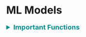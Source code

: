<h1 id="mlmodels">ML Models</h1>

<div style='width:1000px;margin:auto'>

<details><summary style='font-size:18px;color:darkcyan'> <b>Important Functions</b> </summary>
<p>

<details><summary><b>Random Model</b></summary><p>
~~~python
# Random model.
def RandomModel(y_test, numOfClasses):
    '''
    This function builds a random model that predicts the class labels randomly.
    INPUT:
        - y_test: (Series) the series which we want to predict.
        - numOfClasses: (int) number of class labels in our dataset.
    OUTPUT:
        - y_pred: (array) contains the probability for each class, and it will be helpful if
        we have metric like 'log loss'.
    '''
    len_y = len(y_test)
    y_pred = np.zeros((len_y, numOfClasses))
    for i in range(len_y):
        rand_probs = np.random.rand(1, numOfClasses)
        y_pred[i] = ((rand_probs/sum(sum(rand_probs)))[0])
    return y_pred
~~~
</p></details> 

<details><summary>Plot <b>Features Importance</b></summary>
<p>
<p><a href="file:///media/mosaab/Volume/Personal/Development/Courses%20Docs/Kaggle's%20Notebooks/3_Home%20Credit%20Loans/1_Start%20Here:%20A%20Gentle%20Introduction.html#Model-Interpretation:-Feature-Importances"><b>Result</b></a> </p>

<p><a href="https://www.kaggle.com/willkoehrsen/a-complete-introduction-and-walkthrough"><b>Best Notebook</b></a> </p>
~~~python
# Take the important features from the model.
feature_importance_values = rf.feature_importances_
feature_importance = pd.DataFrame({'feature': features, 'importance': feature_importance_values})

def plot_feature_importances(df, n = 10, threshold = None):
    """Plots n most important features. Also plots the cumulative importance if
    threshold is specified and prints the number of features needed to reach threshold cumulative importance.
    Intended for use with any tree-based feature importances. 

    Args:
        df (dataframe): Dataframe of feature importances. Columns must be "feature" and "importance".

        n (int): Number of most important features to plot. Default is 15.

        threshold (float): Threshold for cumulative importance plot. If not provided, no plot is made. Default is None.

    Returns:
        df (dataframe): Dataframe ordered by feature importances with a normalized column (sums to 1) 
                        and a cumulative importance column

    Note:

        * Normalization in this case means sums to 1. 
        * Cumulative importance is calculated by summing features from most to least important
        * A threshold of 0.9 will show the most important features needed to reach 90% of cumulative importance

    """
    plt.style.use('fivethirtyeight')

    # Sort features with most important at the head
    df = df.sort_values('importance', ascending = False).reset_index(drop = True)

    # Normalize the feature importances to add up to one and calculate cumulative importance
    df['importance_normalized'] = df['importance'] / df['importance'].sum()
    df['cumulative_importance'] = np.cumsum(df['importance_normalized'])

    plt.rcParams['font.size'] = 12

    # Bar plot of n most important features
    df.loc[:n, :].plot.barh(y = 'importance_normalized', 
                            x = 'feature', color = 'darkgreen', 
                            edgecolor = 'k', figsize = (12, 8),
                            legend = False, linewidth = 2)

    plt.xlabel('Normalized Importance', size = 18); plt.ylabel(''); 
    plt.title(f'{n} Most Important Features', size = 18)
    plt.gca().invert_yaxis()


    if threshold:
        # Cumulative importance plot
        plt.figure(figsize = (8, 6))
        plt.plot(list(range(len(df))), df['cumulative_importance'], 'b-')
        plt.xlabel('Number of Features', size = 16); plt.ylabel('Cumulative Importance', size = 16); 
        plt.title('Cumulative Feature Importance', size = 18);

        # Number of features needed for threshold cumulative importance
        # This is the index (will need to add 1 for the actual number)
        importance_index = np.min(np.where(df['cumulative_importance'] > threshold))

        # Add vertical line to plot
        plt.vlines(importance_index + 1, ymin = 0, ymax = 1.05, linestyles = '--', colors = 'red')
        plt.show();

        print('{} features required for {:.0f}% of cumulative importance.'.format(importance_index + 1, 
                                                                                  100 * threshold))

    return df

# Call the function
feature_importance_sorted = plot_feature_importance(feature_importance)
~~~
</p></details> 

</p></details> 

<li><p><a href="file:///media/mosaab/Volume/Personal/Development/Courses%20Docs/Feature%20Engineering%20for%20Machine%20Learning/0_code/Section-03-Variable-Characteristics/03.8-Bonus-Machine-Learning-Algorithms-Overview.html" style='font-weight:bold'>Models Comparsion</a> </p></li><hr>

<details><summary><b style="font-size:25px">Custom Model</b></summary>
<pre><code>from sklearn.base import BaseEstimator, ClassifierMixin
from sklearn.utils.validation import check_X_y, check_array, check_is_fitted
from sklearn.utils.multiclass import unique_labels
from collections import defaultdict, Counter
from Levenshtein import distance, ratio

class RuleBasedClassifier(BaseEstimator, ClassifierMixin):
    def __init__(self, limit=1000, sim_metric="none", out_of_score_label="Nothing Identified", verbose=False):
        self.limit                  = limit
        self.sim_metric             = sim_metric
        self.out_of_score_label     = out_of_score_label
        self.X_corpus_per_label     = defaultdict(str)
        self.label_counter          = defaultdict(Counter)
        self.unique_words_per_label = defaultdict(list)
        self.verbose                = verbose
    
    def fit(self, X, y):
        self.classes_     = unique_labels(y)
        self._X, self._y  = X, y
        self._df          = pd.concat([self._X, self._y], axis=1)
        self._df.columns  = ['sample', 'intent']

        for label in self.classes_:
            self.X_corpus_per_label[label] = ' '.join(self._df[self._df.index.isin(self._df[self._df['intent'] == label].index)]['sample'].values)
            self.label_counter[label]      = Counter(self.X_corpus_per_label[label].split())

        for label1 in self.classes_:
            temp_lst = []
            for label2 in self.classes_:
                if label1 == label2: continue
                temp_lst.extend(list(self.label_counter[label2]))
            self.unique_words_per_label[label1] = list(set(self.label_counter[label1]).difference(set(temp_lst)))[:self.limit]
            
            if len(self.unique_words_per_label[label1]) == 0 and self.verbose:
                print(f"[{label1}] has no unique words, so it won't be predicted!")
        return self

    def predict(self, X):
        preds = []
        for sample in X:
            preds.append(self.predict_single_sample(sample))
        return preds


    def score(self, X, y):
        y_preds = self.predict(X)
        acc     = sum(y_preds == y) / len(y)
        return acc

    def predict_single_sample(self, X:str):
        if self.sim_metric == "unique":
            score = self._calc_with_unique_words(X)
        elif self.sim_metric.startswith("leve"):
            score = self._calc_with_levenstein_ratio(X)
        else:
            score = self._calc_with_all_words(X)
        # print(score)
        score = sorted(score, reverse=True) if len(score) else [self.out_of_score_label]
        return score[0]

    def _calc_with_unique_words(self, X):
        score = defaultdict(int)
        for word in X.split():
            for label in self.classes_:
                if word in self.unique_words_per_label[label]:
                    score[label] += 1
        return score

    def _calc_with_all_words(self, X):
        score = defaultdict(int)
        for word in X.split():
            for label in self.classes_:
                score[label] += self.label_counter[label][word]
        
        return score
</code></pre>
</details>

<details><summary><b style="font-size:25px">Binary Classification:</b></summary><p>

<ul>
<li><a href="file:///media/mosaab/Volume/Personal/Development/Courses%20Docs/Data%20Science/00_Code/Logistic%20Regression.html"><b>Logistic Regression/SGDClassifier</b></a> </li>

<li><a href="file:///media/mosaab/Volume/Personal/Development/Courses%20Docs/Data%20Science/00_Code/Random%20Forest.html"><b>Random Forest</b></a> </li>

<li><a href="file:///media/mosaab/Volume/Personal/Development/Courses%20Docs/Data%20Science/00_Code/LightGBM.html"><b>LightGBM</b></a></li>

<li><a href="file:///media/mosaab/Volume/Personal/Development/Courses%20Docs/Data%20Science/00_Code/BaggingClassifier.html"><b>Bagging Classifier</b></a></li>

<li><a href="file:///media/mosaab/Volume/Personal/Development/Courses%20Docs/Data%20Science/00_Code/Stacking.html"><b>Stacking</b></a> </li>

<li><details><summary><b>Linear SVM</b></summary><p>
<ul>
<li>A smaller "C" value leads to a wider street but more margin violations.</li>
<li>If you SVM model is overfitting, you can try to regularize it by reducing "C".</li>
<li>Unlike Logistic Regression, SVM classifier do not output probabilites for each class.</li>
<li>Make sure to set "dual = False", unless there are more features than training instances.</li>
</ul><pre><code>import numpy as np
from sklearn import datasets
from sklearn.pipeline import Pipeline
from sklearn.preprocessing import StandardScaler
from sklearn.svm import LinearSVC

iris = datasets.load_iris()
print(list(iris.keys()))
X = iris["data"][:, (2, 3)]
y = (iris["target"] == 2).astype(np.float64)

svm_clf = Pipeline([
    ("scaler", StandardScaler()),
    ("linear_svc", LinearSVC(C=1, loss="hinge"))
])

svm_clf.fit(X, y)
</code></pre>
<pre><code># For a huge dataset.
# Supports out-of-core learning.
from sklearn.linear_model import SGDClassifier

svm_clf = Pipeline([
    ("scaler", StandardScaler()),
    ("linear_svc", SGDClassifier(loss="hinge", alpha=1/(m*C)))
])

svm_clf.fit(X, y)
</code></pre>
</p></details></li>

<li><details><summary><b>Non-Linear SVM</b></summary><p>
<ul>
<li>A smaller "C" value leads to a wider street but more margin violations.</li>
<li>If you SVM model is overfitting, you can try to regularize it by reducing "C".</li>
<li>Unlike Logistic Regression, SVM classifier do not output probabilites for each class.</li>
<li>Make sure to set "dual = False", unless there are more features than training instances.</li>
</ul><pre><code>from sklearn.datasets import make_moons
from sklearn.pipeline import Pipeline
from sklearn.preprocessing import PolynomialFeatures

poly_svm_clf = Pipeline([
    ("poly_features", PolynomialFeatures(degree=3)),
    ("scaler", StandardScaler()),
    ("svm_clf", LinearSVC(C=10, loss="hinge"))
])

poly_svm_clf.fit(X, y)
</code></pre>
</p></details></li>

<li><details><summary><b>Polynomial Kernel SVM</b></summary><p>
<ul>
<li>A smaller "C" value leads to a wider street but more margin violations.</li>
<li>If you SVM model is overfitting, you can try to regularize it by reducing "C".</li>
<li>Unlike Logistic Regression, SVM classifier do not output probabilites for each class.</li>
<li>Make sure to set "dual = False", unless there are more features than training instances.</li>
<li><b>coef0</b> controls how much the model is influenced by high-degree polynomials versus low-degree polynomials.</li>
</ul><pre><code>from sklearn.pipeline import Pipeline
from sklearn.preprocessing import PolynomialFeatures, StandardScaler
from sklearn.svm import SVC

poly_kernel_svm_clf = Pipeline([
    ("scaler", StandardScaler()),
    ("svm_clf", SVC(kernel="poly", degree=3, coef0=1, C=5))
])

poly_kernel_svm_clf.fit(X, y)
</code></pre>
</p></details></li>
<li><details><summary><b>Gaussian RBF Kernel SVM</b></summary><p>
<ul>
<li>If you training set is very large, you end up with an equally large number of features.</li>
<li><b>gamma</b> acts like a regularization hyperparameter: if your model is overfitting, you should reduce it, and if it's underfitting, you should increase it (similar to C hyperparameter).</li>
</ul><pre><code>from sklearn.pipeline import Pipeline
from sklearn.preprocessing import PolynomialFeatures, StandardScaler
from sklearn.svm import SVC

rbf_kernel_svm_clf = Pipeline([
    ("scaler", StandardScaler()),
    ("svm_clf", SVC(kernel="rbf", gamma=5, C=0.001))
])

rbf_kernel_svm_clf.fit(X, y)
</code></pre>
</p></details></li>

<li><details><summary><b>RuleFit</b> [Skope-Rules]</summary><p>
<a href="./9_pipelines/demo_titanic.html"><b>Titanic Example</b></a>
</p></details></li>

<li><details><summary><b>Voting Classifier</b></summary><p>
<p><b>NOTE:</b> When all models can `predict_proba`, you can set voting to `soft`, otherwise set it to `hard`.</p>
<p>For `SVC` to turn on his `predict_proba`, set `probability` to True.</p><pre><code>from sklearn.datasets import make_moons
from sklearn.ensemble import RandomForestClassifier, VotingClassifier
from sklearn.linear_model import LogisticRegression
from sklearn.svm import SVC
from sklearn.metrics import accuracy_score
from sklearn.model_selection import train_test_split

iris = make_moons(n_samples=5000, noise=.1)
X = iris[0]
y = iris[1]

X_train, X_valid, y_train, y_valid = train_test_split(X, y, stratify=y, test_size=.2, random_state=42)

log_clf = LogisticRegression()
rf_clf  = RandomForestClassifier()
svm_clf = SVC(probability=True)

voting_clf = VotingClassifier([
        ("lr", log_clf),
        ("rf", rf_clf),
        ("svc", svm_clf)
], voting="hard")


for clf in (log_clf, rf_clf, svm_clf, voting_clf):
    clf.fit(X_train, y_train)
    y_pred = clf.predict(X_valid)
    print(clf.__class__.__name__, accuracy_score(y_valid, y_pred))
</code></pre>
</p></details></li>

<li><details><summary><b>Bagging</b> and <b>Pasting</b></summary><p>
<ul>
<li><b>Pasting</b> is like `Bagging` but without bootstrapping, so to use it, set `bootstrap` to False.</li>
<li><b>Random Patches Method</b> Samples both training instances and features.</li>
<li><b>Random Subspaces Method</b> keeps all training instances (i.e. bootstrap=False and max_samples=1.0) but sampling features (i.e. bootstrap_features=True and/or max_features=smaller than 1.0)</li>
</ul><pre><code>from sklearn.ensemble import BaggingClassifier
from sklearn.tree import DecisionTreeClassifier

bag_clf = BaggingClassifier(DecisionTreeClassifier(), n_estimators=500,
                            max_samples=500, bootstrap=True, n_jobs=-1, oob_score=True)
bag_clf.fit(X_train, y_train)
y_pred = bag_clf.predict(X_valid)
print(accuracy_score(y_valid, y_pred))
print(bag_clf.oob_score_)
</code></pre>
</p></details></li>

<li><details><summary><b>Random Forest</b></summary><p><pre><code>from sklearn.ensemble import RandomForestClassifier

rf_clf = RandomForestClassifier(n_estimators=500, max_leaf_nodes=16, n_jobs=-1, oob_score=True)
rf_clf.fit(X_train, y_train)

y_pred = rf_clf.predict(X_valid)
print(accuracy_score(y_valid, y_pred))
print(rf_clf.oob_score_)
</code></pre>

<h4>Feature Importance</h4><pre><code>for name, score in zip(iris["feature_names"], rf_clf.feature_importances_):
    print(name, score)
</code></pre>
</p></details></li>
<li><details><summary><b>Extra-Trees</b></summary><p>
<p>In each tree, RF tries to choose the best feature to split on, but Extra-Trees chooses the features at random.</p><pre><code>from sklearn.ensemble import ExtraTreesClassifier

rf_clf = ExtraTreesClassifier(n_estimators=500, max_leaf_nodes=16, n_jobs=-1, bootstrap=True, oob_score=True)
rf_clf.fit(X_train, y_train)

y_pred = rf_clf.predict(X_valid)
print(accuracy_score(y_valid, y_pred))
print(rf_clf.oob_score_)
</code></pre>
</p></details></li>

<li><details><summary><b>AdaBoost</b></summary><p><pre><code>from sklearn.ensemble import AdaBoostClassifier

ada_clf = AdaBoostClassifier(DecisionTreeClassifier(max_depth=1),
                             n_estimators=200,
                             algorithm="SAMME.R",
                             learning_rate=.4)
ada_clf.fit(X_train, y_train)
y_pred = ada_clf.predict(X_valid)
print(accuracy_score(y_valid, y_pred))
</code></pre>
</p></details></li>

<li><details><summary><b>MultinomialNB</b></summary><p>
<b>MultinomialNB</b> is more suitable for text classification</b><pre><code>from sklearn.naive_bayes import MultinomialNB

clf = MultinomialNB(alpha=0.0, class_prior=[0.4, 0.6])
clf.fit(X_train, y_train)
y_pred = ada_clf.predict(X_valid)
print(accuracy_score(y_valid, y_pred))
</code></pre>
</p></details></li>

<li><details><summary><b>Average Ensemble</b></summary><p>
you always create folds before starting with ensembling.<pre><code># A class to choose the best weights for each model.
import numpy as np
from functools import partial
from scipy.optimize import fmin
from sklearn import metrics

class OptimizeAUC:
    """
    Class for optimizing AUC.
    This class is all you need to find best weights for
    any model and for any metric and for any types of predictions.
    With very small changes, this class can be used for optimization of
    weights in ensemble models of _any_ type of predictions
    """
    def __init__(self):
        self.coef_ = 0
        def _auc(self, coef, X, y):
            """
            This functions calulates and returns AUC.
            :param coef: coef list, of the same length as number of models
            :param X: predictions, in this case a 2d array
            :param y: targets, in our case binary 1d array
            """
            # multiply coefficients with every column of the array
            # with predictions.
            # this means: element 1 of coef is multiplied by column 1
            # of the prediction array, element 2 of coef is multiplied
            # by column 2 of the prediction array and so on!
            x_coef = X * coef
            # create predictions by taking row wise sum
            predictions = np.sum(x_coef, axis=1)
            # calculate auc score
            auc_score = metrics.roc_auc_score(y, predictions)
            # return negative auc
            return -1.0 * auc_score
        def fit(self, X, y):
            # remember partial from hyperparameter optimization chapter?
            loss_partial = partial(self._auc, X=X, y=y)
            # dirichlet distribution. you can use any distribution you want
            # to initialize the coefficients
            # we want the coefficients to sum to 1
            initial_coef = np.random.dirichlet(np.ones(X.shape[1]), size=1)
            # use scipy fmin to minimize the loss function, in our case auc
            self.coef_ = fmin(loss_partial, initial_coef, disp=True)
    def predict(self, X):
        # this is similar to _auc function
        x_coef = X * self.coef_
        predictions = np.sum(x_coef, axis=1)
        return predictions
</code></pre>
<pre><code># How to use it.
import xgboost as xgb
from sklearn.datasets import make_classification
from sklearn import ensemble
from sklearn import linear_model
from sklearn import metrics
from sklearn import model_selection
# make a binary classification dataset with 10k samples
# and 25 features
X, y = make_classification(n_samples=10000, n_features=25)
# split into two folds (for this example)
xfold1, xfold2, yfold1, yfold2 = model_selection.train_test_split(
    X,
    y,
    test_size=0.5,
    stratify=y
)
# fit models on fold 1 and make predictions on fold 2
# we have 3 models:
# logistic regression, random forest and xgboost
logreg = linear_model.LogisticRegression()
rf = ensemble.RandomForestClassifier()
xgbc = xgb.XGBClassifier()
# fit all models on fold 1 data
logreg.fit(xfold1, yfold1)
rf.fit(xfold1, yfold1)
xgbc.fit(xfold1, yfold1)
# predict all models on fold 2
# take probability for class 1
pred_logreg = logreg.predict_proba(xfold2)[:, 1]
pred_rf = rf.predict_proba(xfold2)[:, 1]
pred_xgbc = xgbc.predict_proba(xfold2)[:, 1]

# create an average of all predictions
# that is the simplest ensemble
avg_pred = (pred_logreg + pred_rf + pred_xgbc) / 3
# a 2d array of all predictions
fold2_preds = np.column_stack((
    pred_logreg,
    pred_rf,
    pred_xgbc,
    avg_pred
))
# calculate and store individual AUC values
aucs_fold2 = []
for i in range(fold2_preds.shape[1]):
    auc = metrics.roc_auc_score(yfold2, fold2_preds[:, i])
    aucs_fold2.append(auc)
print(f"Fold-2:
 LR AUC = {aucs_fold2[0]}")
print(f"Fold-2:
 RF AUC = {aucs_fold2[1]}")
print(f"Fold-2:
 XGB AUC = {aucs_fold2[2]}")
print(f"Fold-2:
 Average Pred AUC = {aucs_fold2[3]}")
# now we repeat the same for the other fold
# this is not the ideal way, if you ever have to repeat code,
# create a function!
# fit models on fold 2 and make predictions on fold 1
logreg = linear_model.LogisticRegression()
rf = ensemble.RandomForestClassifier()
xgbc = xgb.XGBClassifier()
logreg.fit(xfold2, yfold2)
rf.fit(xfold2, yfold2)
xgbc.fit(xfold2, yfold2)
pred_logreg = logreg.predict_proba(xfold1)[:, 1]
pred_rf = rf.predict_proba(xfold1)[:, 1]
pred_xgbc = xgbc.predict_proba(xfold1)[:, 1]
avg_pred = (pred_logreg + pred_rf + pred_xgbc) / 3
fold1_preds = np.column_stack((
    pred_logreg,
    pred_rf,
    pred_xgbc,
    avg_pred
))

aucs_fold1 = []
for i in range(fold1_preds.shape[1]):
    auc = metrics.roc_auc_score(yfold1, fold1_preds[:, i])
    aucs_fold1.append(auc)
print(f"Fold-1:
 LR AUC = {aucs_fold1[0]}")
print(f"Fold-1:
 RF AUC = {aucs_fold1[1]}")
print(f"Fold-1:
 XGB AUC = {aucs_fold1[2]}")
print(f"Fold-1:
 Average prediction AUC = {aucs_fold1[3]}")
# find optimal weights using the optimizer
opt = OptimizeAUC()
# dont forget to remove the average column
opt.fit(fold1_preds[:, :-1], yfold1)
opt_preds_fold2 = opt.predict(fold2_preds[:, :-1])
auc = metrics.roc_auc_score(yfold2, opt_preds_fold2)
print(f"Optimized AUC, Fold 2 = {auc}")
print(f"Coefficients = {opt.coef_}")
opt = OptimizeAUC()
opt.fit(fold2_preds[:, :-1], yfold2)
opt_preds_fold1 = opt.predict(fold1_preds[:, :-1])
auc = metrics.roc_auc_score(yfold1, opt_preds_fold1)
print(f"Optimized AUC, Fold 1 = {auc}")
print(f"Coefficients = {opt.coef_}")
</code></pre>
</p></details></li>

</ul></details>

<details><summary><b style="font-size:25px">Multi-Class Classification:</b></summary></p>
<p><b>NOTE:</b> Sklearn detects when you try to use a binary classification algorithm for a multi-class classification task, and it automatically runs OvA (except for SVM classifiers for which it uses OvO).</p>
<details><summary><b>One Vs. All</b></summary></p><pre><code>from sklearn.multiclass import OneVsAllClassifier

ova_clf = OneVsAll(SVC(random_state=42))
ova_clf.fit(X_train, y_train)
</code></pre>
</p></details>

<details><summary><b>One Vs. One</b></summary></p><pre><code>from sklearn.multiclass import OneVsOneClassifier

ovo_clf = OneVsOneClassifier(SGDClassifier(random_state=42))
ovo_clf.fit(X_train, y_train)
ovo_clf.predict([some_digit])
</code></pre>
</p></details>

</p></details>

<details><summary><b style="font-size:25px">Regression:</b></summary><p><ul>

<li><details><summary><b>Linear Regression</b></summary><p><pre><code># Fast when we have large training instance.
# Slow when we have large numer of features.
# Doesn't require scaling!!
from sklearn.linear_models import LinearRegression

lin_reg = LinearRegression()
lin_reg.fit(X, y)

print(lin_reg.intercept_)
print(lin_reg.coef_)
</code></pre>
</p></details></li>

<li><details><summary><b>SGD Regressor</b></summary><p><pre><code># Fast when we have large training instances.
# Fast when we have large number of features too!
# Change the thetas at each instance.
# gives a better thetas than GD, but not the best!
# Requires Scaling!!
from sklearn.linear_model import SGDRegressor

sgd_reg = SGDRegressor(max_iter=1000, tol=1e-3, penalty=None, eta0=0.1)
sgd_reg.fit(X, y.ravel())
sgd_reg.intercept_, sgd_reg.coef_
</code></pre>

<h4>SGD with Early Stopping</h4><pre><code>from sklearn.base import clone
from sklearn.preprocessing import StandardScaler

# Prepare the data.
poly_scaler = Pipeline([
    ("poly_features", PolynomialFeatures(degree=90, include_bias=False)),
    ("std_scaler", StandardScaler())
])
X_train_poly_scaled = poly_scaler.fit_transform(X_train)
X_valid_poly_scaled = poly_scaler.transform(X_valid)

# Note: warm_start=True, when fit() method is called, it just continues training
# where it left off instead of restarting from scratch.
sgd_reg = SGDRegressor(max_iter=1, tol=-np.infty, warm_start=True,
                       penalty=None, learning_rate="constant", eta0=0.0005)

minimum_valid_error = float("inf")
best_epoch          = None
best_model          = None

for epoch in range(1000):
    sgd_reg.fit(X_train_poly_scaled, y_train)   # continues where it left off.
    y_valid_preds = sgd_reg.predict(X_valid_poly_scaled)
    valid_error   = mean_squared_error(y_valid, y_valid_preds)

    if valid_error &lt; minimum_valid_error:
        minimum_valid_error, best_epoch, best_model = valid_error, epoch, clone(sgd_reg)
</code></pre>
</p></details></li>

<li><details><summary><b>Polynomial Regressor</b></summary><p><pre><code># Create the polynomial features.
# WATCH THE NUMBER OF FEATURES = (n + d)!/d! * n!
# where n = number of features.
# where d = degree.

from sklearn.preprocessing import PolynomialFeatures
from sklearn.pipeline import Pipeline

poly_model = Pipeline([
        ("poly_features", PolynomialFeatures(degree=10, include_bias=False)),
        ("lin_reg", LinearRegression())
])

poly_model.fit(X, y)
</code></pre>
</p></details></li>

<li><details><summary><b>Ridge Regressor</b> [L2 Regulaizer]</summary><p>
<p><b>NOTE:</b> Requires Scalling and you can make it polynomial as Linear Regression.</p><pre><code># Also called "Tikhonov Regularization", L2.
# if alpha = 0, the Ridge Regression is just a Linear Regression.
# if alpha = v.large, then all weights end up v.close to zero.
# 1. Ridge using Closed-form solution.
from sklearn.linear_model import Ridge

# you can use solver="sag" too.
ridge_reg = Ridge(alpha=1, solver="cholesky", normalize=True)
ridge_reg.fit(X, y)

# 2. Ridge using Gradient Descent.
from sklearn.linear_model import SGDRegressor

sgd_reg = SGDRegressor(penalty="l2")
sgd_reg.fit(X, y.ravel())
sgd_reg.predict([[1.5]])
</code></pre>
</p></details></li>


<li><details><summary><b>Lasso Regressor</b> [L1 Regulaizer]</summary><p>
<p><b>NOTE:</b> Requires Scalling and you can make it polynomial as Linear Regression.</p><pre><code># 1. Lasso using Closed-form solution.
from sklearn.linear_model import Lasso

lasso_reg = Lasso(alpha=0.1)
lasso_reg.fit(X, y)
lasso_reg.predict([[1.5]])

# 2. Ridge using Gradient Descent.
from sklearn.linear_model import SGDRegressor

sgd_reg = SGDRegressor(penalty="l1")
sgd_reg.fit(X, y.ravel())
sgd_reg.predict([[1.5]])
</code></pre>
</p></details></li>

<li><details><summary><b>Elastic Net</b> [L1 + L2 Regulaizer]</summary><p>
<p><b>NOTE:</b> Requires Scalling and you can make it polynomial as Linear Regression.</p><pre><code># when r = 0, Elastic Net = Ridge Regression.
# when r = 1, Elastic Net = Lasso Regression.
# 1. ElasticNet using Closed-form solution.
from sklearn.linear_model import ElasticNet

elastic_net = ElasticNet(alpha=.1, l1_ratio=.5)
elastic_net.fit(X, y)
elastic_net.predict([[1.5]])
</code></pre>
</p></details></li>

<li><details><summary><b>RuleFit</b></summary><p>
The algorithm can be used for predicting an output vector y given an input matrix X. In the first step a tree ensemble is generated with gradient boosting. The trees are then used to form rules, where the paths to each node in each tree form one rule. A rule is a binary decision if an observation is in a given node, which is dependent on the input features that were used in the splits. The ensemble of rules together with the original input features are then being input in a L1-regularized linear model, also called Lasso, which estimates the effects of each rule on the output target but at the same time estimating many of those effects to zero.<pre><code># pip install git+git://github.com/christophM/rulefit.git

# TRAIN the Model.
import numpy as np
import pandas as pd

from rulefit import RuleFit

boston_data = pd.read_csv("boston.csv", index_col=0)

y = boston_data.medv.values
X = boston_data.drop("medv", axis=1)
features = X.columns
X = X.as_matrix()

rf = RuleFit()
rf.fit(X, y, feature_names=features)
</code></pre><pre><code># If you want to have influence on the tree generator you can pass the generator as argument:
from sklearn.ensemble import GradientBoostingRegressor
gb = GradientBoostingRegressor(n_estimators=500, max_depth=10, learning_rate=0.01)
rf = RuleFit(gb)

rf.fit(X, y, feature_names=features)
</code></pre><pre><code># Predict:
rf.predict(X)

# Inspect Rules:
rules = rf.get_rules()

rules = rules[rules.coef != 0].sort_values("support", ascending=False)
rules.head()
</code></pre>
You can create new features with these rules, and then apply linear models or other models and see the result.
</p></details></li>

<li><details><summary><b>Linear SVM</b></summary><p>
<ul>
<li>A smaller "C" value leads to a wider street but more margin violations.</li>
<li>If you SVM model is overfitting, you can try to regularize it by reducing "C".</li>
<li>Unlike Logistic Regression, SVM classifier do not output probabilites for each class.</li>
<li>Make sure to set "dual = False", unless there are more features than training instances.</li>
</ul><pre><code>from sklearn.svm import LinearSVR

svm_reg = LinearSVR(epsilon=1.5)
svm_reg.fit(X, y)
</code></pre>
</p></details></li>

<li><details><summary><b>Kernel SVM</b></summary><p>
<ul>
<li>A smaller "C" value leads to a wider street but more margin violations.</li>
<li>If you SVM model is overfitting, you can try to regularize it by reducing "C".</li>
<li>Unlike Logistic Regression, SVM classifier do not output probabilites for each class.</li>
<li>Make sure to set "dual = False", unless there are more features than training instances.</li>
</ul><pre><code>from sklearn.svm import SVR

svm_poly_reg = SVR(kernel="poly", degree=2, C=100, epsilon=.1)
svm_poly_reg.fit(X, y)
</code></pre>
</p></details></li>

<li><details><summary><b>Gradient Boosting</b></summary><p><pre><code># GBDT with early stopping but run all the iterations.
from sklearn.ensemble import GradientBoostingRegressor
from sklearn import metrics

gbrt = GradientBoostingRegressor(max_depth=2, n_estimators=200)
gbrt.fit(X_train, y_train)

errors = [metrics.mean_squared_error(y_valid, y_pred)
            for y_pred in gbrt.staged_predict(X_valid)]
bst_n_estimators = np.argmin(errors)
print(bst_n_estimators)

gbrt_best = GradientBoostingRegressor(max_depth=2, n_estimators=bst_n_estimators)
gbrt_best.fit(X_train, y_train)
y_pred = gbrt_best.predict(X_valid)
print(metrics.mean_absolute_error(y_valid, y_pred))
</code></pre>
<pre><code># Early Stopping but breaks when there's no improvment.
gbrt = GradientBoostingRegressor(max_depth=2, warm_start=True)

min_valid_error = float("inf")
error_going_up  = 0

for n_estimators in range(1, 120):
    gbrt.n_estimators = n_estimators
    gbrt.fit(X_train, y_train)
    y_pred = gbrt.predict(X_valid)
    valid_error = metrics.mean_squared_error(y_valid, y_pred)

    if valid_error &lt; min_valid_error:
        min_valid_error, error_going_up = valid_error, 0
    else:
        error_going_up += 1
        if error_going_up == 5:
            break   # Early Stopping
</code></pre>
</p></details></li>

<li><details><summary><b>XGBoost</b></summary><p><pre><code>import xgboost 

xgb_reg = xgboost.XGBRegressor(n_estimators=200, max_depth=4)
xgb_reg.fit(X_train, y_train,
            eval_set=[(X_train, y_train), (X_valid, y_valid)],
            early_stopping_rounds=200)
y_pred = xgb_reg.predict(X_valid)
print(metrics.mean_absolute_error(y_valid, y_pred))
</code></pre>
</p></details></li>

<li><details><summary><b>Stacking</b></summary><p><pre><code>X_val_predictions = np.empty((len(X_val), len(estimators)), dtype=np.float32)

for index, estimator in enumerate(estimators):
    X_val_predictions[:, index] = estimator.predict(X_val)

# Meta Model
rnd_forest_blender = RandomForestClassifier(n_estimators=200, oob_score=True, random_state=42)
rnd_forest_blender.fit(X_val_predictions, y_val)

# Predictions
X_test_predictions = np.empty((len(X_test), len(estimators)), dtype=np.float32)

for index, estimator in enumerate(estimators):
    X_test_predictions[:, index] = estimator.predict(X_test)

y_pred = rnd_forest_blender.predict(X_test_predictions)
</code></pre>
</p></details></li>

<li><a href="file:///media/mosaab/Volume/Personal/Development/Courses%20Docs/Data%20Science/0_Code/KNN.html"><b>K Nearest Neighbors</b></a> </li>

<li><a href="file:///media/mosaab/Volume/Personal/Development/Courses%20Docs/Data%20Science/0_Code/Decision%20Tree.html"><b>Decision Tree</b></a></li>

<li><a href="file:///media/mosaab/Volume/Personal/Development/Courses%20Docs/Data%20Science/0_Code/Random%20Forest.html"><b>Random Forest</b></a></li>

<li><a href="file:///media/mosaab/Volume/Personal/Development/Courses%20Docs/Data%20Science/00_Code/BaggingRegressor.html"><b>Bagging Regressor</b></a></li>

<li><a href="file:///media/mosaab/Volume/Personal/Development/Courses%20Docs/Data%20Science/00_Code/Stacking.html"><b>Stacking</b></a> </li>

<li>Regression Splines - NOT COMPLETE</li>
</ul></details>

<details><summary><b style="font-size:25px">Clustering:</b></summary><p><ul>

<li><details><summary>K-Means</summary><p>
<a href="file:///media/mosaab/Volume/Personal/Development/Courses%20Docs/Data%20Science/00_Code/KMeans.html"><b>K-means</b></a>

<h4>Beside Elbow method, we can use silhouette coefficient too</h4>
<p>The silhouette coefficient is used when the ground-truth about the dataset is unknown, instead computing the density of clusters produced by the model. A silhouette score can then be calculated by averaging the silhouette coefficient for each sample, computed as the difference between the average intracluster distance and the mean nearest-cluster distance for each sample, normalized by the maximum value.<br><br>
This produces a score between 1 and -1, where 1 is highly dense clusters, -1 is completely incorrect clustering, and values near zero indicate overlapping clusters. The higher the score the better, because the clusters are denser and more separate. Negative values imply that samples have been assigned to the wrong cluster, and positive
values mean that there are discrete clusters. The scores can then be plotted to display a measure of how close each point in one cluster is to points in the neighboring clusters.</p><pre><code># silhouette = (b - a) / max(a, b)
# a = mean distance to the other instances in the same cluster.
# b = mean nearest-cluster distance.
# silhouette varies from -1 to +1, +1 means the instance is well inside its own cluster and far from othe clusters, and 0 means it's close to a cluster boundary, and -1 means that the instance may have been assigned to the wrong cluster.
# Visualize silhouette coef. for different k (n of clusters).
# The k with the larger silhouette is the best.
from sklearn.metrics import silhouette_score

silhouette_scores = [silhouette_score(X, model.labels_)
                     for model in kmeans_per_k[1:]]

# Visualize
plt.figure(figsize=(8, 3))
plt.plot(range(2, 10), silhouette_scores, "bo-")
plt.xlabel("$k$", fontsize=14)
plt.ylabel("Silhouette score", fontsize=14)
plt.axis([1.8, 8.5, 0.55, 0.7])
save_fig("silhouette_score_vs_k_plot")
plt.show()
</code></pre>
<pre><code>from sklearn.cluster import KMeans
from yellowbrick.cluster import SilhouetteVisualizer

# Instantiate the clustering model and visualizer
visualizer = SilhouetteVisualizer(KMeans(n_clusters=6))
visualizer.fit(docs)
visualizer.poof()
</code></pre>

<h4>Elbow Methods using Yellowbrick</h4><pre><code>from sklearn.cluster import KMeans
from yellowbrick.cluster import KElbowVisualizer
# Instantiate the clustering model and visualizer
visualizer = KElbowVisualizer(KMeans(), metric='silhouette', k=[4,10])
visualizer.fit(docs)
visualizer.poof()
</code></pre>
</p></details></li>

<li><a href="file:///media/mosaab/Volume/Personal/Development/Courses%20Docs/Data%20Science/00_Code/Agglomerative%20Clustering.html"><b>AgglomerativeClustering</b></a> </li>

<li><a href="file:///media/mosaab/Volume/Personal/Development/Courses%20Docs/Data%20Science/00_Code/DBSCAN.html"><b>DBSCAN</b></a> </li>
</ul></details>

<details><summary><b style='font-size:27px;'>Auto ML</b></summary><p><ul>
<li><a href="file:///media/mosaab/Volume/Personal/Development/Courses%20Docs/Sklearn/auto-sklearn.html#auto-sklearn"><b><span style='color:#333'>Auto-Sklearn</span></b></a></li>

<li><a href="file:///media/mosaab/Volume/Personal/Development/Courses%20Docs/Sklearn/Titanic_Kaggle.html#Data-Analysis-using-TPOT"><b><span style='color:#333'>TPOT</span></b></a></li>

<li><a href="file:///media/mosaab/Volume/Personal/Development/Courses%20Docs/Sklearn/automl_binary_classification_product_backorders.html#H2O-AutoML-Binary-Classification-Demo"><b><span style='color:#333'>H2O</span></b></a></li>

</ul></p></details>

<p><a href="https://www.analyticsvidhya.com/blog/2017/08/introduction-to-multi-label-classification/"><b><span style='font-size:25px;color:#333'>Multi-Label Classification</span></b></a> </p>

<details><summary><b style="font-size:25px">Semi-Supervised Learning Models</b></summary><ul>

<li><details><summary><b>Gaussian Mixture</b></summary><pre><code>class sklearn.mixture.GaussianMixture(n_components=1, *, covariance_type='full', tol=0.001, reg_covar=1e-06, max_iter=100, n_init=1, init_params='kmeans', weights_init=None, means_init=None, precisions_init=None, random_state=None, warm_start=False, verbose=0, verbose_interval=10)[source]
</code></pre>
</details></li>

<li><details><summary><b>Self-Learning</b></summary>
Read <b>master ML book</b> - Page: 87<pre><code>nb_samples = X.shape[0]
nb_labeled = 20
nb_unlabeled = nb_samples - nb_labeled
nb_unlabeled_samples = 2
X_train = X[:nb_labeled]
Y_train = Y[:nb_labeled]
X_unlabeled = X[nb_labeled:]
</code></pre>
<pre><code>import numpy as np
from sklearn.naive_bayes import GaussianNB
while X_train.shape[0] &lt;= nb_samples:
    nb = GaussianNB()
    nb.fit(X_train, Y_train)
    if X_train.shape[0] == nb_samples:
        break
    probs = nb.predict_proba(X_unlabeled)
    top_confidence_idxs = np.argsort(np.max(probs, axis=1)).astype(np.
    int64)[::-1]
    selected_idxs = top_confidence_idxs[0:nb_unlabeled_samples]
    X_new_train = X_unlabeled[selected_idxs]
    Y_new_train = nb.predict(X_new_train)
    X_train = np.concatenate((X_train, X_new_train), axis=0)
    Y_train = np.concatenate((Y_train, Y_new_train), axis=0)
    X_unlabeled = np.delete(X_unlabeled, selected_idxs, axis=0)
</code></pre>
</details></li>

<li><details><summary><b>Co-Training</b></summary>

</details></li>

<li><details><summary><b>Contrastive Pessimistic Likelihood Estimation (CPLE)</b></summary>
<p>Read page: <b>104</b> - Book: <b>Mastering Machine Learning Algorithms</b> [Expert Insight]
<pre><code>from sklearn.datasets import load_digits
import numpy as np

X_a, Y_a = load_digits(return_X_y=True)
X = np.vstack((X_a[Y_a == 0], X_a[Y_a == 1]))
Y = np.vstack((np.expand_dims(Y_a, axis=1)[Y_a==0], np.expand_dims(Y_a, axis=1)[Y_a==1]))

nb_samples = X.shape[0]
nb_dimensions = X.shape[1]
nb_unlabeled = 150
Y_true = np.zeros((nb_unlabeled,))

unlabeled_idx = np.random.choice(np.arange(0, nb_samples, 1), replace=False, size=nb_unlabeled)
Y_true = Y[unlabeled_idx].copy()
Y[unlabeled_idx] = -1
</code></pre>

<pre><code>from sklearn.linear_model import LogisticRegression

lr_test = LogisticRegression(solver="lbfgs",
                             max_iter=10_000,
                             multi_class="auto",
                             n_jobs=-1,
                             random_state=1000)
lr_test.fit(X[Y.squeeze() != -1], Y[Y.squeeze() != -1].squeeze())
unlabeled_score = lr_test.score(X[Y.squeeze() == -1], Y_true)
# 0.573333333333
</code></pre>

<pre><code>from sklearn.model_selection import cross_val_score

total_cv_scores = cross_val_score(LogisticRegression(solver="lbfgs", max_iter=10_000, multi_class="auto", random_state=1000), X, Y.squeeze(), cv=10, n_jobs=-1)

print(total_cv_scores)
</code></pre>

<pre><code># Implement CPLE
lr = LogisticRegression(solver="lbfgs", max_iter=10_000,
multi_class="auto",
random_state=1000)

q0 = np.random.uniform(0, 1, size=nb_unlabeled)
trh = np.vectorize(lambda x: 0.0 if x &lt; 0.5 else 1.0)
</code></pre>

<pre><code>def weighted_log_loss(yt, p, w=None, eps=1e-15):
    if w is None:
        w_t = np.ones((yt.shape[0], 2))
    else:
        w_t = np.vstack((w, 1.0 - w)).T
    Y_t = np.vstack((1. - yt.squeeze(), yt.squeeze())).T
    L_t = np.sum(w_t * Y_t * np.log(np.clip(p, eps, 1. - eps)), axis=1)
    return np.mean(L_t)
</code></pre>

<pre><code>def build_dataset(q):
    Y_unlabeled = trh(q)

    X_n = np.zeros((nb_samples, nb_dimensions))
    X_n[0:nb_samples - nb_unlabeled] = X[Y.squeeze() != -1]
    X_n[nb_samples - nb_unlabeled:] = X[Y.squeeze() == -1]

    Y_n = np.zeros((nb_samples, 1))
    Y_n[0:nb_samples - nb_unlabeled] = Y[Y.squeeze() != -1]
    Y_n[nb_samples - nb_unlabeled:] = np.expand_dims(Y_unlabeled, axis=1)
    return X_n, Y_n


def log_likelihood(q):
    X_n, Y_n = build_dataset(q)
    Y_soft = trh(q)
    lr.fit(X_n, Y_n.squeeze())
    p_sup = lr.predict_proba(X[Y.squeeze() != -1])
    p_semi = lr.predict_proba(X[Y.squeeze() == -1])

    l_sup = weighted_log_loss(Y[Y.squeeze() != -1], p_sup)
    l_semi = weighted_log_loss(Y_soft, p_semi, q)

    return l_semi - l_sup
</code></pre>

<pre><code>from scipy.optimize import fmin_bfgs
q_end = fmin_bfgs(f=log_likelihood, x0=q0, maxiter=1000, disp=False)

X_n, Y_n = build_dataset(q_end)

final_semi_cv_scores = cross_val_score(
LogisticRegression(solver="lbfgs", max_iter=10000, multi_
class="auto", random_state=1000),
X_n, Y_n.squeeze(), cv=10, n_jobs=-1)
print(final_semi_cv_scores)

# [0.97297297 0.86486486 0.94594595 0.86486486 0.89189189 0.88571429
# 0.48571429 0.91428571 0.88571429 0.48571429]
</code></pre>
</details></li>

<li><details><summary><b>Semi-Supervised Support Vector Machines (S3VM)</b></summary>

</details></li>

<li><details><summary><b>Transductive Support Vector Machines (TSVM)</b></summary>

</details></li>

</ul></details>

</div>